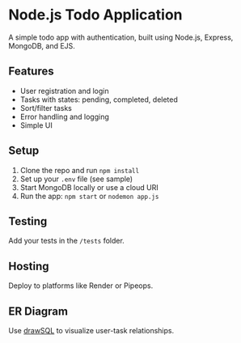 # Node.js Todo Application

A simple todo app with authentication, built using Node.js, Express, MongoDB, and EJS.

## Features
- User registration and login
- Tasks with states: pending, completed, deleted
- Sort/filter tasks
- Error handling and logging
- Simple UI

## Setup
1. Clone the repo and run `npm install`
2. Set up your `.env` file (see sample)
3. Start MongoDB locally or use a cloud URI
4. Run the app: `npm start` or `nodemon app.js`

## Testing
Add your tests in the `/tests` folder.

## Hosting
Deploy to platforms like Render or Pipeops.

## ER Diagram
Use [drawSQL](https://drawsql.app) to visualize user-task relationships.
